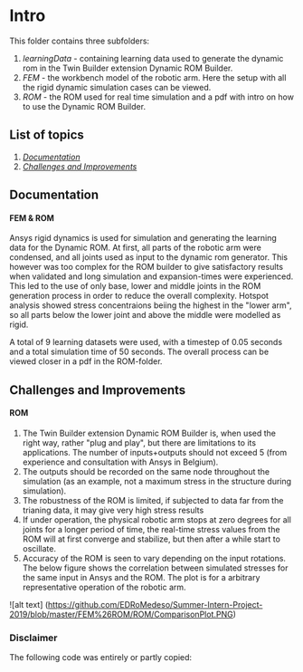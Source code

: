 # Intro
This folder contains three subfolders:
1. *learningData* - containing learning data used to generate the dynamic rom in the Twin Builder extension Dynamic ROM Builder.
2. *FEM* - the workbench model of the robotic arm. Here the setup with all the rigid dynamic simulation cases can be viewed.
3. *ROM* - the ROM used for real time simulation and a pdf with intro on how to use the Dynamic ROM Builder.

## List of topics
1. [*Documentation*](#of2)
2. [*Challenges and Improvements*](#of3)

<a name="of2"></a>
## Documentation
#### FEM & ROM
Ansys rigid dynamics is used for simulation and generating the learning data for the Dynamic ROM. 
At first, all parts of the robotic arm were condensed, and all joints used as input to the dynamic rom generator. 
This however was too complex for the ROM builder to give satisfactory results when validated and long simulation and expansion-times were experienced. This led to the use of only base, lower and middle joints in the ROM generation process in order to reduce the overall complexity.
Hotspot analysis showed stress concentraions beiing the highest in the "lower arm", so all parts below the lower joint and above the middle were modelled as rigid.


A total of 9 learning datasets were used, with a timestep of 0.05 seconds and a total simulation time of 50 seconds. The overall process can be viewed closer in a pdf in the ROM-folder.


<a name="of3"></a>
## Challenges and Improvements
#### ROM
1. The Twin Builder extension Dynamic ROM Builder is, when used the right way, rather "plug and play", but there are limitations to its applications. The number of inputs+outputs should not exceed 5 (from experience and consultation with Ansys in Belgium).
2. The outputs should be recorded on the same node throughout the simulation (as an example, not a maximum stress in the structure during simulation).
3. The robustness of the ROM is limited, if subjected to data far from the trianing data, it may give very high stress results
4. If under operation, the physical robotic arm stops at zero degrees for all joints for a longer period of time, the real-time stress values from the ROM will at first converge and stabilize, but then after a while start to oscillate.
5. Accuracy of the ROM is seen to vary depending on the input rotations. The below figure shows the correlation between simulated stresses for the same input in Ansys and the ROM. The plot is for a arbitrary representative operation of the robotic arm.

![alt text] (https://github.com/EDRoMedeso/Summer-Intern-Project-2019/blob/master/FEM%26ROM/ROM/ComparisonPlot.PNG)




### Disclaimer
The following code was entirely or partly copied: